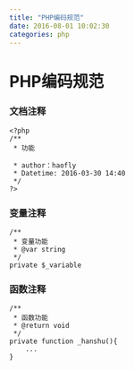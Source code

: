 ```yaml
---
title: "PHP编码规范"
date: 2016-08-01 10:02:30
categories: php
---
```

# PHP编码规范

### 文档注释

	<?php
	/**
	 * 功能
	
	 * author：haofly
	 * Datetime: 2016-03-30 14:40
	 */
	?>

### 变量注释

	/**
	 * 变量功能
	 * @var string
	 */
	private $_variable

### 函数注释

	/**
	 * 函数功能
	 * @return void
	 */
	private function _hanshu(){
		...
	}